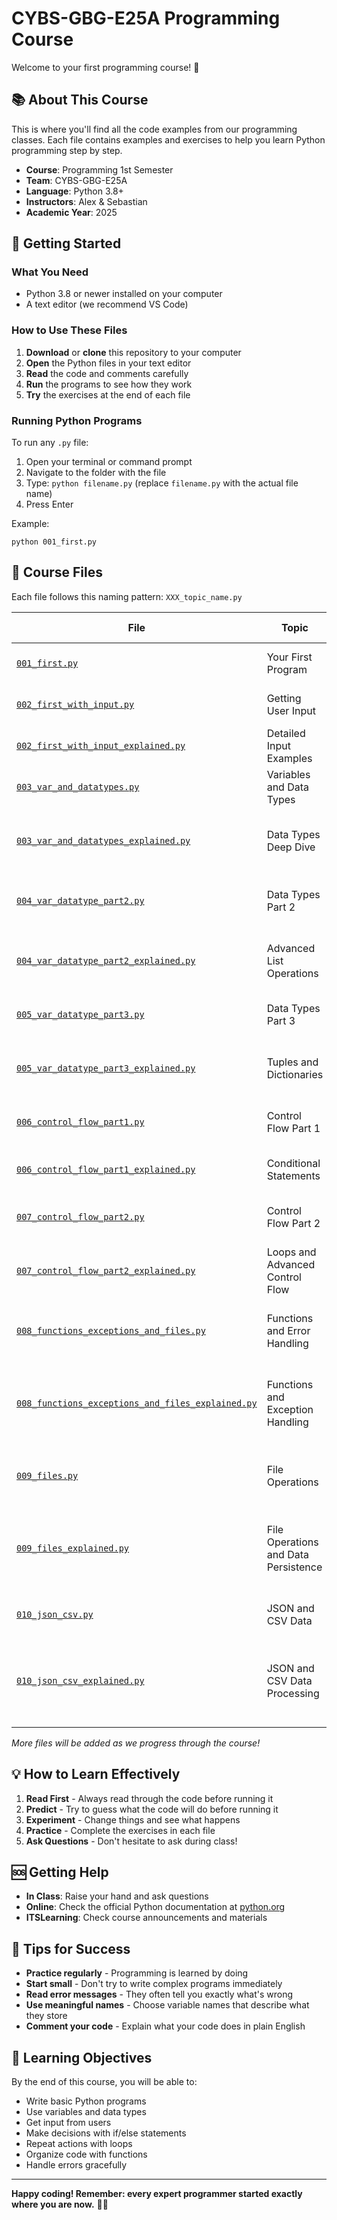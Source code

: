 # CYBS-GBG-E25A Programming Course

Welcome to your first programming course! 🎉

## 📚 About This Course

This is where you'll find all the code examples from our programming classes. Each file contains examples and exercises to help you learn Python programming step by step.

- **Course**: Programming 1st Semester
- **Team**: CYBS-GBG-E25A
- **Language**: Python 3.8+
- **Instructors**: Alex & Sebastian
- **Academic Year**: 2025

## 🚀 Getting Started

### What You Need
- Python 3.8 or newer installed on your computer
- A text editor (we recommend VS Code)

### How to Use These Files
1. **Download** or **clone** this repository to your computer
2. **Open** the Python files in your text editor
3. **Read** the code and comments carefully
4. **Run** the programs to see how they work
5. **Try** the exercises at the end of each file

### Running Python Programs
To run any `.py` file:
1. Open your terminal or command prompt
2. Navigate to the folder with the file
3. Type: `python filename.py` (replace `filename.py` with the actual file name)
4. Press Enter

Example:
```
python 001_first.py
```

## 📁 Course Files

Each file follows this naming pattern: `XXX_topic_name.py`

| File | Topic | What You'll Learn |
|------|-------|-------------------|
| [`001_first.py`](001_first.py) | Your First Program | Basic syntax, print statements |
| [`002_first_with_input.py`](002_first_with_input.py) | Getting User Input | Variables, input(), basic formatting |
| [`002_first_with_input_explained.py`](002_first_with_input_explained.py) | Detailed Input Examples | In-depth explanation with exercises |
| [`003_var_and_datatypes.py`](003_var_and_datatypes.py) | Variables and Data Types | Python data types, dynamic typing |
| [`003_var_and_datatypes_explained.py`](003_var_and_datatypes_explained.py) | Data Types Deep Dive | Strings, lists, type conversion, detailed examples |
| [`004_var_datatype_part2.py`](004_var_datatype_part2.py) | Data Types Part 2 | List operations, slicing, user input conversion |
| [`004_var_datatype_part2_explained.py`](004_var_datatype_part2_explained.py) | Advanced List Operations | List slicing, methods, indexing, comprehensive examples |
| [`005_var_datatype_part3.py`](005_var_datatype_part3.py) | Data Types Part 3 | Tuples and dictionaries basics |
| [`005_var_datatype_part3_explained.py`](005_var_datatype_part3_explained.py) | Tuples and Dictionaries | Immutable data, key-value pairs, nested structures |
| [`006_control_flow_part1.py`](006_control_flow_part1.py) | Control Flow Part 1 | Conditional statements basics |
| [`006_control_flow_part1_explained.py`](006_control_flow_part1_explained.py) | Conditional Statements | if/elif/else, boolean logic, comparison operators |
| [`007_control_flow_part2.py`](007_control_flow_part2.py) | Control Flow Part 2 | Match statements, while/for loops |
| [`007_control_flow_part2_explained.py`](007_control_flow_part2_explained.py) | Loops and Advanced Control Flow | Match statements, while/for loops, break/continue, range() |
| [`008_functions_exceptions_and_files.py`](008_functions_exceptions_and_files.py) | Functions and Error Handling | Function basics, exception handling |
| [`008_functions_exceptions_and_files_explained.py`](008_functions_exceptions_and_files_explained.py) | Functions and Exception Handling | Function definition, parameters, return values, try/except, custom exceptions |
| [`009_files.py`](009_files.py) | File Operations | Basic file reading, writing, Path usage |
| [`009_files_explained.py`](009_files_explained.py) | File Operations and Data Persistence | File I/O, different modes, Path operations, error handling, practical applications |
| [`010_json_csv.py`](010_json_csv.py) | JSON and CSV Data | Basic JSON loading, filtering data |
| [`010_json_csv_explained.py`](010_json_csv_explained.py) | JSON and CSV Data Processing | Structured data formats, parsing, manipulation, conversion, real-world applications |

*More files will be added as we progress through the course!*

## 💡 How to Learn Effectively

1. **Read First** - Always read through the code before running it
2. **Predict** - Try to guess what the code will do before running it
3. **Experiment** - Change things and see what happens
4. **Practice** - Complete the exercises in each file
5. **Ask Questions** - Don't hesitate to ask during class!

## 🆘 Getting Help

- **In Class**: Raise your hand and ask questions
- **Online**: Check the official Python documentation at [python.org](https://docs.python.org/3/)
- **ITSLearning**: Check course announcements and materials

## 📝 Tips for Success

- **Practice regularly** - Programming is learned by doing
- **Start small** - Don't try to write complex programs immediately
- **Read error messages** - They often tell you exactly what's wrong
- **Use meaningful names** - Choose variable names that describe what they store
- **Comment your code** - Explain what your code does in plain English

## 🎯 Learning Objectives

By the end of this course, you will be able to:
- Write basic Python programs
- Use variables and data types
- Get input from users
- Make decisions with if/else statements
- Repeat actions with loops
- Organize code with functions
- Handle errors gracefully

---

**Happy coding! Remember: every expert programmer started exactly where you are now.** 🐍✨
